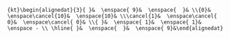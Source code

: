 `{kt}\begin{alignedat}{3}{ }&  \enspace{ 9}&  \enspace{  }& \\{0}&  \enspace\cancel{10}&  \enspace{10}& \\\cancel{1}&  \enspace\cancel{ 0}&  \enspace\cancel{ 0}& \\{ }&  \enspace{ 1}&  \enspace{ 1}& \enspace - \\ \hline{ }&  \enspace{  }&  \enspace{ 9}&\end{alignedat}`